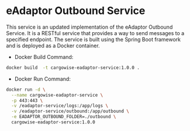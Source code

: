 # eAdaptor Outbound Service

This service is an updated implementation of the eAdaptor Outbound Service. It is a RESTful service that provides a way
to send messages to a specified endpoint.
The service is built using the Spring Boot framework and is deployed as a Docker container.

* Docker Build Command:
```bash
docker build  -t cargowise-eadaptor-service:1.0.0 .
```

* Docker Run Command:
```bash
docker run -d \
  --name cargowise-eadaptor-service \
  -p 443:443 \
  -v /eadaptor-service/logs:/app/logs \
  -v /eadaptor-service/outbound:/app/outbound \
  -e EADAPTOR_OUTBOUND_FOLDER=./outbound \
  cargowise-eadaptor-service:1.0.0
```
